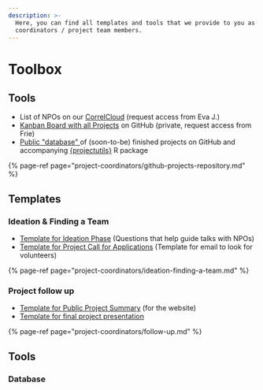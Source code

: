 ```yaml
---
description: >-
  Here, you can find all templates and tools that we provide to you as project
  coordinators / project team members.
---
```


# Toolbox

## Tools

* List of NPOs on our [CorrelCloud](../wiki/infrastructure/correlcloud.md) \(request access from Eva J.\)
* [Kanban Board with all Projects](https://github.com/CorrelAid/projects/projects/1) on GitHub \(private, request access from Frie\)
* [Public "database" ](https://github.com/CorrelAid/projectsdb)of \(soon-to-be\) finished projects on GitHub and accompanying [{projectutils}](https://github.com/CorrelAid/projectutils) R package

{% page-ref page="project-coordinators/github-projects-repository.md" %}

## Templates

### Ideation & Finding a Team

* [Template for Ideation Phase](https://pad.correlaid.org/q8nnfNimT3Shj9_wUp-kvQ#) \(Questions that help guide talks with NPOs\)
* [Template for Project Call for Applications](https://pad.correlaid.org/rLUIX_MdS_urNKF4WkcaQQ) \(Template for email to look for volunteers\)

{% page-ref page="project-coordinators/ideation-finding-a-team.md" %}

### Project follow up

* [Template for Public Project Summary](https://pad.correlaid.org/lTV3NzFNRxGK3wrcSYIk4Q#) \(for the website\)
* [Template for final project presentation](https://correlcloud.org/index.php/s/oLsFrHz2xAQxAnT)

{% page-ref page="project-coordinators/follow-up.md" %}



## Tools

### Database





